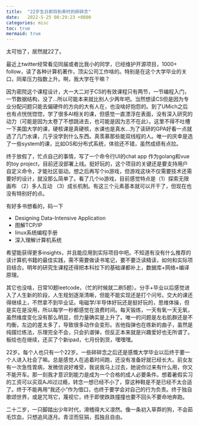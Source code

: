 ```yaml
---
title:  "22岁生日即将到来时的碎碎念"
date:   2022-5-25 08:29:23 +0800
categories: misc 
toc: true
mermaid: true
---
```



太可怕了，居然就22了。

最近上twitter经常看见同届或者比我小的同学，已经维护开源项目，1000+ follow，读了各种计算机著作，顶尖公司工作啥的。特别是在这个大学毕业的关口，同辈压力指数上升。啊，我大学在干嘛？

因为密院这个课程设计，大一大二对于CS的有效课程只有两节，一节编程入门，一节数据结构，没了...所以可能本来就比别人少两年吧。当然想读CS但是因为专业分配问题只能去偏硬件的方向的大有人在，也没啥好抱怨的。到了UMich之后也有点恍恍惚惚，学了很多AI相关的课，但感觉一直漂浮在表面，没有深入研究的动力（可能是因为太卷了不想跳进去，也可能是因为志不在此）。这里不得不吐槽一下美国大学的课，硬核课是真硬核，水课也是真水...为了读研的GPA好看一点就选了几门水课，几乎没学到什么东西。真羡慕那些能双线程的人。唯一的庆幸是选了一些system的课，比如OS和分布式系统，体验还不错，虽然成绩有点拉。

终于放假了，忙点自己的事情，写了一个命令行UI的chat app 作为golang和vue的toy project，目前还没部署上线。挺好玩的，这个项目的关键还是要支持用户自定义命令，才能社区驱动。想之后再写个io游戏，但游戏这块不仅需要技术还需要好的设计，就没那么简单了。看了几个io游戏，目前感觉特点是（1）探索无限画布 （2）多人互动 （3）成长机制。有这三个元素基本就可以开干了，但现在也没有特别好的点。

有好多书想看的，码一下
* Designing Data-Intensive Application
* 图解TCP/IP
* linux系统编程手册
* 深入理解计算机系统



希望能获得更多insights，并且能应用到实际项目中吧。不知道有没有什么推荐的读计算机书籍的最佳实践，需不需要做读书笔记，要不要泛读精读，如何和实际项目结合。明年的研究生课程还得把本科拉下的基础课都补上，数据库+网络+编译原理。

其它也没啥，日常10题leetcode，（忙的时候就二刷5题）。分手+毕业以后感觉进入了人生新的阶段，人生规划逐渐清晰，但能不能实现还是打个问号。交大的课还得继续上，不然拿不到毕业证。电磁学/半导体好玩还是挺好玩的，思维体操，但是实在是没用，所以每学一秒都感觉在浪费时间。每天锻炼，一天有氧一天无氧，虽然维度变化没有那么明显，但力量确实是上升了。唯一的问题是左右肌群还是不均衡，左边的差太多了，导致很多动作会变形。吉他指弹也在练新的曲子，虽然是纯摆烂练法，乐理完全不会，只会扒谱弹，但反正本来就是兴趣爱好也无所谓了。板绘也在继续，还买了个新ipad，七月份到货，嘿嘿嘿。

22岁。每个人也只有一个22岁。一些碎碎念之后还是感慨大学毕业以后终于要一个人进入社会了嘛。总是感觉人在追着时间跑，还没有准备好就已经长大。前女友有一次急性胃病，发微信说好难受，我说我马上过去，她说你过来有什么用，你又不能开车。那一刻我才意识到能力是成为一个合格的成人必要条件。想着暑假实习的工资可以买双AJ6过过瘾，转念一想已经不小了，穿这种鞋是不是已经不太合适了。终于不能再用“我还小”作为借口，也终于要学会对自己的行为负责。终于独自歌颂世界，或是咒骂它，蔑视它，终于即使跌跌撞撞也要不回头不要命地奔跑。

二十二岁，一只脚踏出少年时代，滑稽得大义凛然。像一条初入草莽的狗，不会茹毛饮血，只想追风逐月。青涩而狂狷，孤独且自由。
